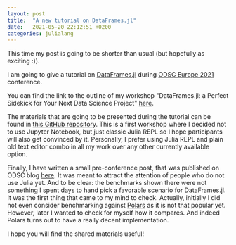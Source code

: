```yaml
---
layout: post
title:  "A new tutorial on DataFrames.jl"
date:   2021-05-20 22:12:51 +0200
categories: julialang
---
```


This time my post is going to be shorter than usual (but hopefully as exciting :)).

I am going to give a tutorial on [DataFrames.jl][df] during
[ODSC Europe 2021][odsc] conference.

You can find the link to the outline of my workshop
"DataFrames.jl: a Perfect Sidekick for Your Next Data Science Project"
[here][ab].

The materials that are going to be presented during the tutorial can be found in
[this GitHub repository][repo]. This is a first workshop where I decided not to
use Jupyter Notebook, but just classic Julia REPL so I hope participants will
also get convinced by it. Personally, I prefer using Julia REPL and plain old
text editor combo in all my work over any other currently available option.

Finally, I have written a small pre-conference post, that was published on ODSC
blog [here][blog]. It was meant to attract the attention of people who do not
use Julia yet. And to be clear: the benchmarks shown there were not something I
spent days to hand pick a favorable scenario for DataFrames.jl. It was the first
thing that came to my mind to check. Actually, initially I did not even consider
benchmarking against [Polars][pl] as it is not that popular yet. However, later
I wanted to check for myself how it compares. And indeed Polars turns out to
have a really decent implementation.

I hope you will find the shared materials useful!

[df]: https://github.com/JuliaData/DataFrames.jl
[odsc]: https://odsc.com/europe/
[ab]: https://odsc.com/speakers/dataframes-jl-a-perfect-sidekick-for-your-next-data-science-project/
[repo]: https://github.com/bkamins/ODSC-EUROPE-2021
[blog]: https://opendatascience.com/saying-hello-to-dataframes-jl/
[pl]: https://github.com/pola-rs/polars
